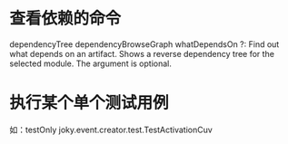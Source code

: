 # 查看依赖的命令
dependencyTree
dependencyBrowseGraph
whatDependsOn <organization> <module> <revision>?: Find out what depends on an artifact. Shows a reverse dependency tree for the selected module. The <revision> argument is optional.

# 执行某个单个测试用例
如：testOnly joky.event.creator.test.TestActivationCuv